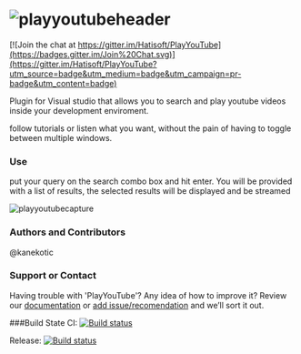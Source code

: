 # ![playyoutubeheader](https://user-images.githubusercontent.com/3071208/42363002-129d9374-80f6-11e8-9ccf-1bd222f07884.png)

[![Join the chat at https://gitter.im/Hatisoft/PlayYouTube](https://badges.gitter.im/Join%20Chat.svg)](https://gitter.im/Hatisoft/PlayYouTube?utm_source=badge&utm_medium=badge&utm_campaign=pr-badge&utm_content=badge)

Plugin for Visual studio that allows you to search and play youtube videos inside your development enviroment.

follow tutorials or listen what you want, without the pain of having to toggle between multiple windows.

### Use
put your query on the search combo box and hit enter. You will be provided with a list of results, the selected results will be displayed and be streamed

![playyoutubecapture](https://cloud.githubusercontent.com/assets/3071208/8636943/f13e5d16-287a-11e5-960b-21bdd390f5a2.png)

### Authors and Contributors
@kanekotic

### Support or Contact
Having trouble with 'PlayYouTube'? Any idea of how to improve it? 
Review our [documentation](https://github.com/Hatisoft/PlayYouTube/wiki) or [add issue/recomendation](https://github.com/Hatisoft/PlayYouTube/issues) and we’ll sort it out.

###Build State
CI: [![Build status](https://ci.appveyor.com/api/projects/status/mm7u1f8dm2vn5l27?svg=true)](https://ci.appveyor.com/project/kanekotic/playyoutube-877b8)

Release: [![Build status](https://ci.appveyor.com/api/projects/status/qgykpbj3ifyfu0i7?svg=true)](https://ci.appveyor.com/project/kanekotic/playyoutube)

